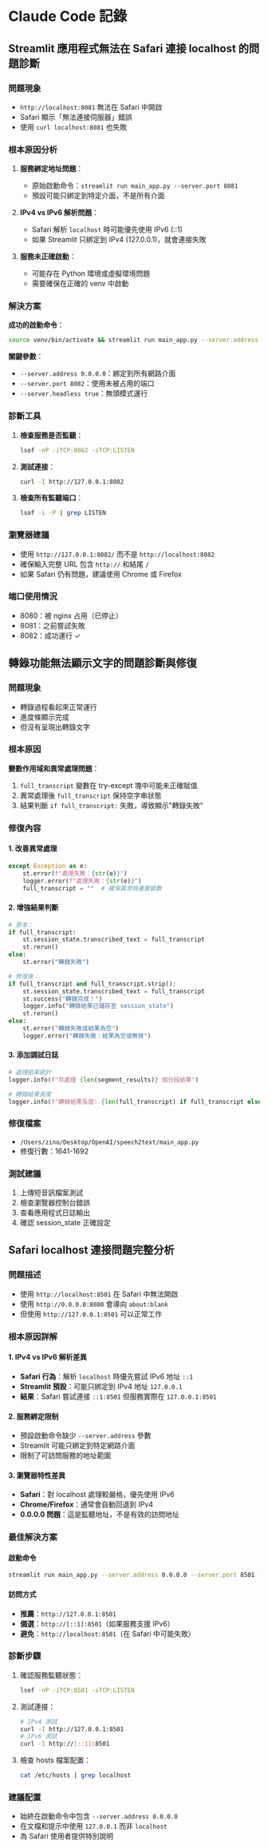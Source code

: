 # Claude Code 記錄

## Streamlit 應用程式無法在 Safari 連接 localhost 的問題診斷

### 問題現象
- `http://localhost:8081` 無法在 Safari 中開啟
- Safari 顯示「無法連接伺服器」錯誤
- 使用 `curl localhost:8081` 也失敗

### 根本原因分析
1. **服務綁定地址問題**：
   - 原始啟動命令：`streamlit run main_app.py --server.port 8081`
   - 預設可能只綁定到特定介面，不是所有介面

2. **IPv4 vs IPv6 解析問題**：
   - Safari 解析 `localhost` 時可能優先使用 IPv6 (::1)
   - 如果 Streamlit 只綁定到 IPv4 (127.0.0.1)，就會連接失敗

3. **服務未正確啟動**：
   - 可能存在 Python 環境或虛擬環境問題
   - 需要確保在正確的 venv 中啟動

### 解決方案
**成功的啟動命令**：
```bash
source venv/bin/activate && streamlit run main_app.py --server.address 0.0.0.0 --server.port 8082 --server.headless true &
```

**關鍵參數**：
- `--server.address 0.0.0.0`：綁定到所有網路介面
- `--server.port 8082`：使用未被占用的端口
- `--server.headless true`：無頭模式運行

### 診斷工具
1. **檢查服務是否監聽**：
   ```bash
   lsof -nP -iTCP:8082 -sTCP:LISTEN
   ```

2. **測試連接**：
   ```bash
   curl -I http://127.0.0.1:8082
   ```

3. **檢查所有監聽端口**：
   ```bash
   lsof -i -P | grep LISTEN
   ```

### 瀏覽器建議
- 使用 `http://127.0.0.1:8082/` 而不是 `http://localhost:8082`
- 確保輸入完整 URL 包含 `http://` 和結尾 `/`
- 如果 Safari 仍有問題，建議使用 Chrome 或 Firefox

### 端口使用情況
- 8080：被 nginx 占用（已停止）
- 8081：之前嘗試失敗
- 8082：成功運行 ✓

## 轉錄功能無法顯示文字的問題診斷與修復

### 問題現象
- 轉錄過程看起來正常運行
- 進度條顯示完成
- 但沒有呈現出轉錄文字

### 根本原因
**變數作用域和異常處理問題**：
1. `full_transcript` 變數在 try-except 塊中可能未正確賦值
2. 異常處理後 `full_transcript` 保持空字串狀態
3. 結果判斷 `if full_transcript:` 失敗，導致顯示"轉錄失敗"

### 修復內容

#### 1. 改善異常處理
```python
except Exception as e:
    st.error(f"處理失敗：{str(e)}")
    logger.error(f"處理失敗：{str(e)}")
    full_transcript = ""  # 確保異常時重置變數
```

#### 2. 增強結果判斷
```python
# 原本：
if full_transcript:
    st.session_state.transcribed_text = full_transcript
    st.rerun()
else:
    st.error("轉錄失敗")

# 修復後：
if full_transcript and full_transcript.strip():
    st.session_state.transcribed_text = full_transcript
    st.success("轉錄完成！")
    logger.info("轉錄結果已儲存至 session_state")
    st.rerun()
else:
    st.error("轉錄失敗或結果為空")
    logger.error("轉錄失敗：結果為空或無效")
```

#### 3. 添加調試日誌
```python
# 處理結果統計
logger.info(f"共處理 {len(segment_results)} 個分段結果")

# 轉錄結果長度
logger.info(f"轉錄結果長度: {len(full_transcript) if full_transcript else 0}")
```

### 修復檔案
- `/Users/zino/Desktop/OpenAI/speech2text/main_app.py`
- 修復行數：1641-1692

### 測試建議
1. 上傳短音訊檔案測試
2. 檢查瀏覽器控制台錯誤
3. 查看應用程式日誌輸出
4. 確認 session_state 正確設定

## Safari localhost 連接問題完整分析

### 問題描述
- 使用 `http://localhost:8501` 在 Safari 中無法開啟
- 使用 `http://0.0.0.0:8080` 會導向 `about:blank`
- 但使用 `http://127.0.0.1:8501` 可以正常工作

### 根本原因詳解

#### 1. IPv4 vs IPv6 解析差異
- **Safari 行為**：解析 `localhost` 時優先嘗試 IPv6 地址 `::1`
- **Streamlit 預設**：可能只綁定到 IPv4 地址 `127.0.0.1`
- **結果**：Safari 嘗試連接 `::1:8501` 但服務實際在 `127.0.0.1:8501`

#### 2. 服務綁定限制
- 預設啟動命令缺少 `--server.address` 參數
- Streamlit 可能只綁定到特定網路介面
- 限制了可訪問服務的地址範圍

#### 3. 瀏覽器特性差異
- **Safari**：對 localhost 處理較嚴格，優先使用 IPv6
- **Chrome/Firefox**：通常會自動回退到 IPv4
- **0.0.0.0 問題**：這是監聽地址，不是有效的訪問地址

### 最佳解決方案

#### 啟動命令
```bash
streamlit run main_app.py --server.address 0.0.0.0 --server.port 8501 --server.headless false
```

#### 訪問方式
- **推薦**：`http://127.0.0.1:8501`
- **備選**：`http://[::1]:8501`（如果服務支援 IPv6）
- **避免**：`http://localhost:8501`（在 Safari 中可能失敗）

### 診斷步驟
1. 確認服務監聽狀態：
   ```bash
   lsof -nP -iTCP:8501 -sTCP:LISTEN
   ```

2. 測試連接：
   ```bash
   # IPv4 測試
   curl -I http://127.0.0.1:8501
   # IPv6 測試
   curl -I http://[::1]:8501
   ```

3. 檢查 hosts 檔案配置：
   ```bash
   cat /etc/hosts | grep localhost
   ```

### 建議配置
- 始終在啟動命令中包含 `--server.address 0.0.0.0`
- 在文檔和提示中使用 `127.0.0.1` 而非 `localhost`
- 為 Safari 使用者提供特別說明